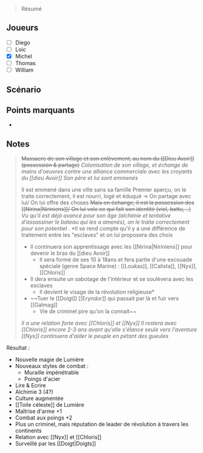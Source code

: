 > Résumé

## Joueurs

- [ ] Diego
- [ ] Loic
- [x] Michel
- [ ] Thomas
- [ ] William

## Scénario


## Points marquants

- 

## Notes

> ~~Massacre de son village et son enlèvement, au nom du [[Dieu Avoir]] (possession & partage)~~
> *Colonisation de son village, et échange de mains d'oeuvres contre une alliance commerciale avec les croyants du [[dieu Avoir]]
> Son père et lui sont emmenés*
> 
> Il est emmené dans une ville sans sa famille
> Premier aperçu, on le traite correctement, il est nourri, logé et éduqué -> On partage avec lui/ On lui offre des choses
> ~~Mais en échange, il est la possession des [[Nirina|Niriniens]]/ On lui vole ce qui fait son identité (viol, battu, ..)~~
> *Vu qu'il est déjà avancé pour son âge (alchimie et tentative d'assassiner le bateau qui les a amenés), on le traite correctement pour son potentiel*
> .
> *Il se rend compte qu'il y a une différence de traitement entre les  "esclaves" et on lui proposera des choix
> - Il continuera son apprentissage avec les [[Nirina|Niriniens]] pour devenir le bras du [[dieu Avoir]]
>   - Il sera formé de ses 10 à 18ans et fera partie d'une escouade spéciale (genre Space Marine) : [[Loukas]], [[Calista]], [[Nyx]], [[Chloris]]
> - Il dera ensuite un sabotage de l'intérieur et se soulèvera avec les esclaves
>   - Il devient le visage de la révolution religieuse*
> - ~~Tuer le [[Doigt]] [[Eryndor]] qui passait par là et fuir vers [[Galmag]]
>   - Vie de criminel pire qu'on la connait~~
> 
> *Il a une relation forte avec [[Chloris]] et [[Nyx]]
> Il restera avec [[Chloris]] encore 2-3 ans avant qu'elle s'élance seule vers l'aventure
> [[Nyx]] continuera d'aider le peuple en pétant des gueules*

Résultat :
- Nouvelle magie de Lumière
- Nouveaux styles de combat :
  - Muraille impénétrable 
  - Poings d'acier
- Lire & Ecrire
- Alchimie 3 (4?)
- Culture augmentée 
- [[Toile céleste]] de Lumière
- Maîtrise d'arme +1
- Combat aux poings +2
- Plus un criminel, mais réputation de leader de révolution à travers les continents
- Relation avec [[Nyx]] et [[Chloris]]
- Surveillé par les [[Doigt|Doigts]]